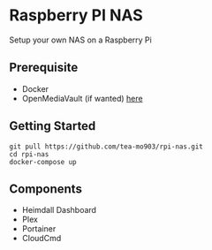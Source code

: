 # Raspberry PI NAS
Setup your own NAS on a Raspberry Pi

## Prerequisite
- Docker
- OpenMediaVault (if wanted) [here](https://www.openmediavault.org/)

## Getting Started
```
git pull https://github.com/tea-mo903/rpi-nas.git
cd rpi-nas
docker-compose up
```

## Components
- Heimdall Dashboard
- Plex
- Portainer
- CloudCmd
